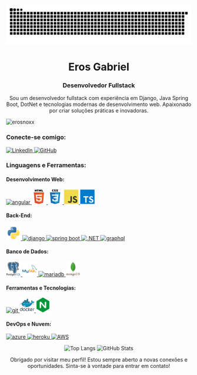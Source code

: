 <p align="center">
    <img src="https://github.com/7oSkaaa/7oSkaaa/blob/output/github-contribution-grid-snake.svg?" alt="Snake Game" />
</p>
<h1 align="center">Eros Gabriel</h1>
<h3 align="center">Desenvolvedor Fullstack</h3>

<p align="center">
    Sou um desenvolvedor fullstack com experiência em Django, Java Spring Boot, DotNet e tecnologias modernas de desenvolvimento web. Apaixonado por criar soluções práticas e inovadoras.
</p>

<p align="left">
    <img src="https://komarev.com/ghpvc/?username=erosnoxx&label=Visitas%20ao%20perfil&color=0e75b6&style=flat" alt="erosnoxx" />
</p>

<h3 align="left">Conecte-se comigo:</h3>
<p align="left">
    <a href="https://www.linkedin.com/in/eros-gabriel-vieira-51522725b/" target="_blank">
        <img src="https://raw.githubusercontent.com/linnovate/root-me/refs/heads/master/src/images/icons/linkedin.ico" alt="LinkedIn" width="30" height="30" />
    </a>
    <a href="https://github.com/erosnoxx" target="_blank">
        <img src="https://cdn.jsdelivr.net/npm/simple-icons@v3/icons/github.svg" alt="GitHub" width="30" height="30" />
    </a>
</p>

<h3 align="left">Linguagens e Ferramentas:</h3>

<h4 align="left">Desenvolvimento Web:</h4>
<p align="left">
    <a href="https://angular.io" target="_blank" rel="noreferrer">
        <img src="https://angular.io/assets/images/logos/angular/angular.svg" alt="angular" width="40" height="40" />
    </a>
    <a href="https://www.w3.org/html/" target="_blank" rel="noreferrer">
        <img src="https://raw.githubusercontent.com/devicons/devicon/master/icons/html5/html5-original-wordmark.svg" alt="html5" width="40" height="40" />
    </a>
    <a href="https://www.w3schools.com/css/" target="_blank" rel="noreferrer">
        <img src="https://raw.githubusercontent.com/devicons/devicon/master/icons/css3/css3-original-wordmark.svg" alt="css3" width="40" height="40" />
    </a>
    <a href="https://developer.mozilla.org/en-US/docs/Web/JavaScript" target="_blank" rel="noreferrer">
        <img src="https://raw.githubusercontent.com/devicons/devicon/master/icons/javascript/javascript-original.svg" alt="javascript" width="40" height="40" />
    </a>
    <a href="https://www.typescriptlang.org/" target="_blank" rel="noreferrer">
        <img src="https://raw.githubusercontent.com/devicons/devicon/master/icons/typescript/typescript-original.svg" alt="typescript" width="40" height="40" />
    </a>
</p>

<h4 align="left">Back-End:</h4>
<p align="left">
    <a href="https://www.python.org" target="_blank" rel="noreferrer"> <img src="https://raw.githubusercontent.com/devicons/devicon/master/icons/python/python-original.svg" alt="python" width="40" height="40"/> </a>
    <a href="https://www.djangoproject.com/" target="_blank" rel="noreferrer"> <img src="https://cdn.worldvectorlogo.com/logos/django.svg" alt="django" width="40" height="40"/> </a>
    <a href="https://spring.io/projects/spring-boot" target="_blank" rel="noreferrer"> <img src="https://www.vectorlogo.zone/logos/springio/springio-icon.svg" alt="spring boot" width="40" height="40"/> </a>
    <a href="https://dotnet.microsoft.com/" target="_blank" rel="noreferrer"> <img src="https://upload.wikimedia.org/wikipedia/commons/e/ee/.NET_Core_Logo.svg" alt=".NET" width="40" height="40"/> </a>
    <a href="https://graphql.org" target="_blank" rel="noreferrer"> <img src="https://www.vectorlogo.zone/logos/graphql/graphql-icon.svg" alt="graphql" width="40" height="40"/> </a>
</p>

<h4 align="left">Banco de Dados:</h4>
<p align="left">
    <a href="https://www.postgresql.org" target="_blank" rel="noreferrer">
        <img src="https://raw.githubusercontent.com/devicons/devicon/master/icons/postgresql/postgresql-original-wordmark.svg" alt="postgresql" width="40" height="40" />
    </a>
    <a href="https://www.mysql.com/" target="_blank" rel="noreferrer">
        <img src="https://raw.githubusercontent.com/devicons/devicon/master/icons/mysql/mysql-original-wordmark.svg" alt="mysql" width="40" height="40" />
    </a>
    <a href="https://mariadb.org/" target="_blank" rel="noreferrer">
        <img src="https://www.vectorlogo.zone/logos/mariadb/mariadb-icon.svg" alt="mariadb" width="40" height="40" />
    </a>
    <a href="https://www.mongodb.com/" target="_blank" rel="noreferrer">
        <img src="https://raw.githubusercontent.com/devicons/devicon/master/icons/mongodb/mongodb-original-wordmark.svg" alt="mongodb" width="40" height="40" />
    </a>
</p>

<h4 align="left">Ferramentas e Tecnologias:</h4>
<p align="left">
    <a href="https://git-scm.com/" target="_blank" rel="noreferrer">
        <img src="https://www.vectorlogo.zone/logos/git-scm/git-scm-icon.svg" alt="git" width="40" height="40" />
    </a>
    <a href="https://www.docker.com/" target="_blank" rel="noreferrer">
        <img src="https://raw.githubusercontent.com/devicons/devicon/master/icons/docker/docker-original-wordmark.svg" alt="docker" width="40" height="40" />
    </a>
    <a href="https://www.nginx.com" target="_blank" rel="noreferrer">
        <img src="https://raw.githubusercontent.com/devicons/devicon/master/icons/nginx/nginx-original.svg" alt="nginx" width="40" height="40" />
    </a>
</p>

<h4 align="left">DevOps e Nuvem:</h4>
<p align="left">
    <a href="https://azure.microsoft.com/en-in/" target="_blank" rel="noreferrer">
        <img src="https://www.vectorlogo.zone/logos/microsoft_azure/microsoft_azure-icon.svg" alt="azure" width="40" height="40" />
    </a>
    <a href="https://heroku.com" target="_blank" rel="noreferrer">
        <img src="https://www.vectorlogo.zone/logos/heroku/heroku-icon.svg" alt="heroku" width="40" height="40" />
    </a>
    <a href="https://aws.amazon.com" target="_blank" rel="noreferrer">
        <img src="https://www.vectorlogo.zone/logos/amazon_aws/amazon_aws-icon.svg" alt="AWS" width="40" height="40" />
    </a>
</p>

<div align="center">
    <img src="https://github-readme-stats.vercel.app/api/top-langs?username=erosnoxx&show_icons=true&locale=en&layout=compact" alt="Top Langs" />
    <img src="https://github-readme-stats.vercel.app/api?username=erosnoxx&show_icons=true&locale=en" alt="GitHub Stats" />
</div>

<p align="center">
    Obrigado por visitar meu perfil! Estou sempre aberto a novas conexões e oportunidades. Sinta-se à vontade para entrar em contato!
</p>
